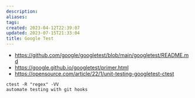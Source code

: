 ```yaml
---
description:
aliases: 
tags: 
created: 2023-04-12T22:39:07
updated: 2023-07-15T21:33:04
title: Google Test
---
```

- https://github.com/google/googletest/blob/main/googletest/README.md
- https://google.github.io/googletest/primer.html
- https://opensource.com/article/22/1/unit-testing-googletest-ctest

```
ctest -R "regex" -VV
automate testing with git hooks
```
